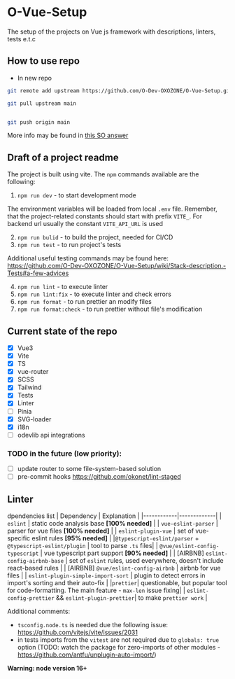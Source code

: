 # O-Vue-Setup

The setup of the projects on Vue js framework with descriptions, linters, tests e.t.c

## How to use repo

- In new repo

```bash
git remote add upstream https://github.com/O-Dev-OXOZONE/O-Vue-Setup.git

git pull upstream main


git push origin main
```

More info may be found in [this SO answer](https://stackoverflow.com/a/52954199/9154188)

## Draft of a project readme

The project is built using vite. The `npm` commands available are the following:

1. `npm run dev` - to start development mode

The environment variables will be loaded from local `.env` file. Remember, that the project-related constants should start with prefix `VITE_`. For backend url usually the constant `VITE_API_URL` is used

2. `npm run bulid` - to build the project, needed for CI/СD
3. `npm run test` - to run project's tests

Additional useful testing commands may be found here: https://github.com/O-Dev-OXOZONE/O-Vue-Setup/wiki/Stack-description.-Tests#a-few-advices

4. `npm run lint` - to execute linter
5. `npm run lint:fix` - to execute linter and check errors
6. `npm run format` - to run prettier an modify files
7. `npm run format:check` - to run prettier without file's modification

## Current state of the repo

- [x] Vue3
- [x] Vite
- [x] TS
- [x] vue-router
- [x] SCSS
- [x] Tailwind
- [x] Tests
- [x] Linter
- [ ] Pinia
- [x] SVG-loader
- [x] i18n
- [ ] odevlib api integrations

### TODO in the future (low priority):

- [ ] update router to some file-system-based solution
- [ ] pre-commit hooks https://github.com/okonet/lint-staged

## Linter

dpendencies list
| Dependency | Explanation |
|------------|-------------|
| `eslint` | static code analysis base **[100% needed]** |
| `vue-eslint-parser` | parser for vue files **[100% needed]** |
| `eslint-plugin-vue` | set of vue-specific eslint rules **[95% needed]** |
|`@typescript-eslint/parser` + `@typescript-eslint/plugin` | tool to parse `.ts` files|
| `@vue/eslint-config-typescript` | vue typescript part support **[90% needed]** |
| [AIRBNB] `eslint-config-airbnb-base` | set of `eslint` rules, used everywhere, doesn't include react-based rules |
| [AIRBNB] `@vue/eslint-config-airbnb` | airbnb for vue files |
| `eslint-plugin-simple-import-sort` | plugin to detect errors in import's sorting and their auto-fix |
|`prettier`| questionable, but popular tool for code-formatting. The main feature - `max-len` issue fixing|
| `eslint-config-prettier` && `eslint-plugin-prettier`| to make `prettier work` |

Additional comments:

- `tsconfig.node.ts` is needed due the following issue: https://github.com/vitejs/vite/issues/2031
- in tests imports from the `vitest` are not required due to `globals: true` option (TODO: watch the package for zero-imports of other modules - https://github.com/antfu/unplugin-auto-import/)

**Warning: node version 16+**
